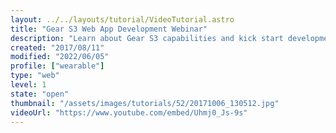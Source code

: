 ```yaml
---
layout: ../../layouts/tutorial/VideoTutorial.astro
title: "Gear S3 Web App Development Webinar"
description: "Learn about Gear S3 capabilities and kick start development by creating a Heart Rate Monitor (HRM) Web application. "
created: "2017/08/11"
modified: "2022/06/05"
profile: ["wearable"]
type: "web"
level: 1
state: "open"
thumbnail: "/assets/images/tutorials/52/20171006_130512.jpg"
videoUrl: "https://www.youtube.com/embed/Uhmj0_Js-9s"
---
```

